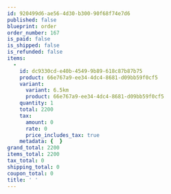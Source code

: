 ```yaml
---
id: 920499d6-ae56-4d30-b300-90f68f74e7d6
published: false
blueprint: order
order_number: 167
is_paid: false
is_shipped: false
is_refunded: false
items:
  -
    id: dc9330cd-e40b-4549-9b89-618c87b87b75
    product: 66e767a9-ee34-4dc4-8681-d09bb59f0cf5
    variant:
      variant: 6.5km
      product: 66e767a9-ee34-4dc4-8681-d09bb59f0cf5
    quantity: 1
    total: 2200
    tax:
      amount: 0
      rate: 0
      price_includes_tax: true
    metadata: {  }
grand_total: 2200
items_total: 2200
tax_total: 0
shipping_total: 0
coupon_total: 0
title: ' '
---
```

